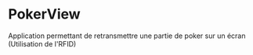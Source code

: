 # PokerView
Application permettant de retransmettre une partie de poker sur un écran (Utilisation de l'RFID)
